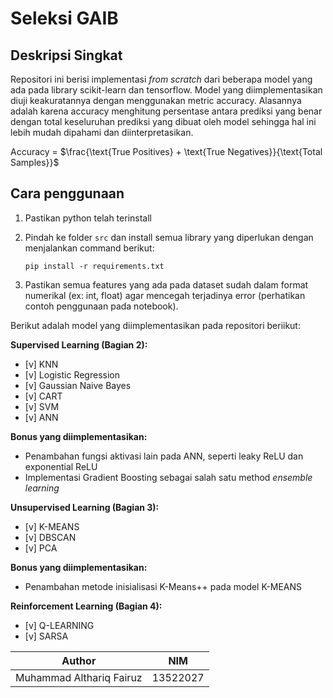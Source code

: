 # Seleksi GAIB 

## Deskripsi Singkat
Repositori ini berisi implementasi _from scratch_ dari beberapa model yang ada pada library scikit-learn dan tensorflow. Model yang diimplementasikan diuji keakuratannya dengan menggunakan metric accuracy. Alasannya adalah karena accuracy menghitung persentase antara prediksi yang benar dengan total keseluruhan prediksi yang dibuat oleh model sehingga hal ini lebih mudah dipahami dan diinterpretasikan.

Accuracy = $\frac{\text{True Positives} + \text{True Negatives}}{\text{Total Samples}}$


## Cara penggunaan
1. Pastikan python telah terinstall
2. Pindah ke folder `src` dan install semua library yang diperlukan dengan menjalankan command berikut:
   
   ```
   pip install -r requirements.txt
   ```
3. Pastikan semua features yang ada pada dataset sudah dalam format numerikal (ex: int, float) agar mencegah terjadinya error (perhatikan contoh penggunaan pada notebook).

Berikut adalah model yang diimplementasikan pada repositori beriikut: 

**Supervised Learning (Bagian 2):**
- [v] KNN
- [v] Logistic Regression
- [v] Gaussian Naive Bayes
- [v] CART
- [v] SVM
- [v] ANN

**Bonus yang diimplementasikan:**
- Penambahan fungsi aktivasi lain pada ANN, seperti leaky ReLU dan exponential ReLU
- Implementasi Gradient Boosting sebagai salah satu method _ensemble learning_

**Unsupervised Learning (Bagian 3):**
- [v] K-MEANS
- [v] DBSCAN
- [v] PCA
  
**Bonus yang diimplementasikan:**
- Penambahan metode inisialisasi K-Means++ pada model K-MEANS

**Reinforcement Learning (Bagian 4):**
- [v] Q-LEARNING
- [v] SARSA


| Author  | NIM |
| ------------- | ------------- |
| Muhammad Althariq Fairuz  | 13522027  |
